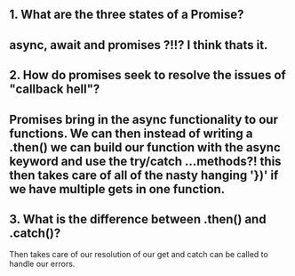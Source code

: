 ## 1. What are the three states of a Promise?
async, await and promises ?!!? I think thats it.
---
## 2. How do promises seek to resolve the issues of "callback hell"?
Promises bring in the async functionality to our functions. We can then instead of writing a .then() we can build our function with the async keyword and use the try/catch ...methods?! this then takes care of all of the nasty hanging '})' if we have multiple gets in one function.
---
## 3. What is the difference between .then() and .catch()?
Then takes care of our resolution of our get and catch can be called to handle our errors.